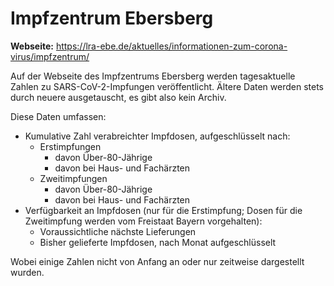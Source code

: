 # Impfzentrum Ebersberg

**Webseite:** https://lra-ebe.de/aktuelles/informationen-zum-corona-virus/impfzentrum/

Auf der Webseite des Impfzentrums Ebersberg werden tagesaktuelle Zahlen zu SARS-CoV-2-Impfungen veröffentlicht. Ältere Daten werden stets durch neuere ausgetauscht, es gibt also kein Archiv.

Diese Daten umfassen:

* Kumulative Zahl verabreichter Impfdosen, aufgeschlüsselt nach:
  * Erstimpfungen
    * davon Über-80-Jährige
    * davon bei Haus- und Fachärzten
  * Zweitimpfungen
    * davon Über-80-Jährige
    * davon bei Haus- und Fachärzten
* Verfügbarkeit an Impfdosen (nur für die Erstimpfung; Dosen für die Zweitimpfung werden vom Freistaat Bayern vorgehalten):
  * Voraussichtliche nächste Lieferungen
  * Bisher gelieferte Impfdosen, nach Monat aufgeschlüsselt

Wobei einige Zahlen nicht von Anfang an oder nur zeitweise dargestellt wurden.
